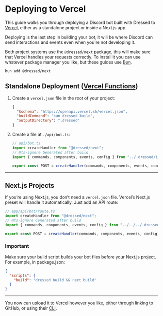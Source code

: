 # Deploying to Vercel

This guide walks you through deploying a Discord bot built with Dressed to [Vercel](https://vercel.com), either as a standalone project or inside a Next.js app.

Deploying is the last step in building your bot, it will be where Discord can send interactions and events even when you're not developing it.

Both project systems use the `@dressed/next` package, this will make sure that Vercel handles your requests correctly. To install it you can use whatever package manager you like, but these guides use [Bun](https://bun.sh).

```sh
bun add @dressed/next
```

## Standalone Deployment ([Vercel Functions](https://vercel.com/docs/functions/))

1. Create a `vercel.json` file in the root of your project:

   ```json
   {
     "$schema": "https://openapi.vercel.sh/vercel.json",
     "buildCommand": "bun dressed build",
     "outputDirectory": ".dressed"
   }
   ```

2. Create a file at `./api/bot.ts`:

   ```ts
   // api/bot.ts
   import createHandler from "@dressed/next";
   // @ts-ignore Generated after build
   import { commands, components, events, config } from "../.dressed/index.mjs";

   export const POST = createHandler(commands, components, events, config);
   ```

---

## Next.js Projects

If you’re using Next.js, you don’t need a `vercel.json` file. Vercel’s Next.js preset will handle it automatically. Just add an API route:

```ts
// app/api/bot/route.ts
import createHandler from "@dressed/next";
// @ts-ignore Generated after build
import { commands, components, events, config } from "../../../.dressed";

export const POST = createHandler(commands, components, events, config);
```

### Important

Make sure your build script builds your bot files before your Next.js project.
For example, in package.json:

```json
{
  "scripts": {
    "build": "dressed build && next build"
  }
}
```

---

You now can upload it to Vercel however you like, either through linking to GitHub, or using their [CLI](https://vercel.com/docs/cli).
